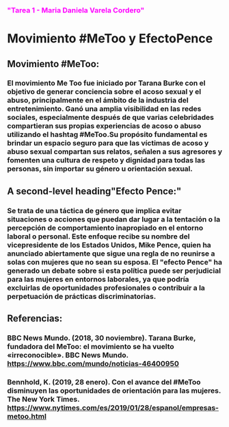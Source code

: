 ###  <span style="color:#FF00FF">"Tarea 1 - Maria Daniela Varela Cordero"</span>

# Movimiento #MeToo y EfectoPence

## Movimiento #MeToo:

### El movimiento Me Too fue iniciado por Tarana Burke con el objetivo de generar conciencia sobre el acoso sexual y el abuso, principalmente en el ámbito de la industria del entretenimiento. Ganó una amplia visibilidad en las redes sociales, especialmente después de que varias celebridades compartieran sus propias experiencias de acoso o abuso utilizando el hashtag #MeToo.Su propósito fundamental es brindar un espacio seguro para que las víctimas de acoso y abuso sexual compartan sus relatos, señalen a sus agresores y fomenten una cultura de respeto y dignidad para todas las personas, sin importar su género u orientación sexual.


## A second-level heading"Efecto Pence:"


### Se trata de una táctica de género que implica evitar situaciones o acciones que puedan dar lugar a la tentación o la percepción de comportamiento inapropiado en el entorno laboral o personal. Este enfoque recibe su nombre del vicepresidente de los Estados Unidos, Mike Pence, quien ha anunciado abiertamente que sigue una regla de no reunirse a solas con mujeres que no sean su esposa. El "efecto Pence" ha generado un debate sobre si esta política puede ser perjudicial para las mujeres en entornos laborales, ya que podría excluirlas de oportunidades profesionales o contribuir a la perpetuación de prácticas discriminatorias.

 ## Referencias:
 
 ### BBC News Mundo. (2018, 30 noviembre). Tarana Burke, fundadora del MeToo: el movimiento se ha vuelto «irreconocible». BBC News Mundo. https://www.bbc.com/mundo/noticias-46400950 
### Bennhold, K. (2019, 28 enero). Con el avance del #MeToo disminuyen las oportunidades de orientación para las mujeres. The New York Times. https://www.nytimes.com/es/2019/01/28/espanol/empresas-metoo.html 

